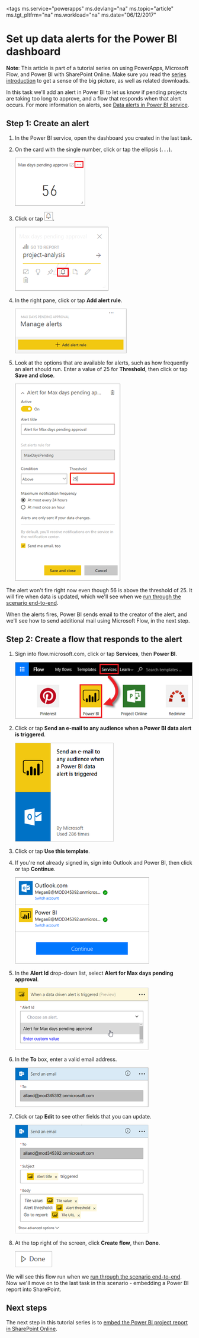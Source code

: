 <properties
	pageTitle="Set up data alerts for the Power BI dashboard | Microsoft PowerApps"
	description="In this task we'll add an alert in Power BI to let us know if pending projects are taking too long to approve, and a flow that responds when that alert occurs."
	services=""
	suite="powerapps"
	documentationCenter="na"
	authors="mgblythe"
	manager="anneta"
	editor=""
	tags=""/>
<tags
	ms.service="powerapps"
	ms.devlang="na"
	ms.topic="article"
	ms.tgt_pltfrm="na"
	ms.workload="na"
	ms.date="06/12/2017"

# Set up data alerts for the Power BI dashboard

**Note**: This article is part of a tutorial series on using PowerApps, Microsoft Flow, and Power BI with SharePoint Online. Make sure you read the [series introduction](sharepoint-scenario-intro.md) to get a sense of the big picture, as well as related downloads.

In this task we'll add an alert in Power BI to let us know if pending projects are taking too long to approve, and a flow that responds when that alert occurs. For more information on alerts, see [Data alerts in Power BI service](https://powerbi.microsoft.com/documentation/powerbi-service-set-data-alerts).

## Step 1: Create an alert

1. In the Power BI service, open the dashboard you created in the last task.

2. On the card with the single number, click or tap the ellipsis (**. . .**).

    ![Max days pending approval card](./media/sharepoint-scenario-alerts-flow/07-01-01-tile-ellipsis.png)

3. Click or tap ![Bell icon](./media/sharepoint-scenario-alerts-flow/icon-bell.png).

    ![Tile menu](./media/sharepoint-scenario-alerts-flow/07-01-02-tile-bell.png)

4. In the right pane, click or tap **Add alert rule**.

    ![Add alert rule](./media/sharepoint-scenario-alerts-flow/07-01-03-add-alert.png)

5. Look at the options that are available for alerts, such as how frequently an alert should run. Enter a value of 25 for **Threshold**, then click or tap **Save and close**.

    ![Set alert threshold and save](./media/sharepoint-scenario-alerts-flow/07-01-04-save-alert.png)

The alert won't fire right now even though 56 is above the threshold of 25. It will fire when data is updated, which we'll see when we [run through the scenario end-to-end](sharepoint-scenario-summary.md).

When the alerts fires, Power BI sends email to the creator of the alert, and we'll see how to send additional mail using Microsoft Flow, in the next step.

## Step 2: Create a flow that responds to the alert

1. Sign into flow.microsoft.com, click or tap **Services**, then **Power BI**.

    ![Power BI in Microsoft Flow](./media/sharepoint-scenario-alerts-flow/07-01-05-power-bi.png)

2. Click or tap **Send an e-mail to any audience when a Power BI data alert is triggered**.

    ![Send email when a Power BI data alert is triggered](./media/sharepoint-scenario-alerts-flow/07-01-06-alert-flow.png)

3. Click or tap **Use this template**.

4. If you're not already signed in, sign into Outlook and Power BI, then click or tap **Continue**.

    ![Sign in and continue](./media/sharepoint-scenario-alerts-flow/07-01-08-continue.png)

5. In the **Alert Id** drop-down list, select **Alert for Max days pending approval**.

    ![Specify and alert as a trigger](./media/sharepoint-scenario-alerts-flow/07-01-09-choose-alert.png)

6. In the **To** box, enter a valid email address.

    ![Specify who to send email to](./media/sharepoint-scenario-alerts-flow/07-01-10-choose-email.png)

7. Click or tap **Edit** to see other fields that you can update.

    ![Edit alert email](./media/sharepoint-scenario-alerts-flow/07-01-11-email-full.png)

8. At the top right of the screen, click **Create flow**, then **Done**.

    ![Done button](./media/sharepoint-scenario-alerts-flow/07-01-12-done.png)

We will see this flow run when we [run through the scenario end-to-end](sharepoint-scenario-summary.md). Now we'll move on to the last task in this scenario - embedding a Power BI report into SharePoint.

## Next steps

The next step in this tutorial series is to [embed the Power BI project report in SharePoint Online](sharepoint-scenario-embed-report.md).
